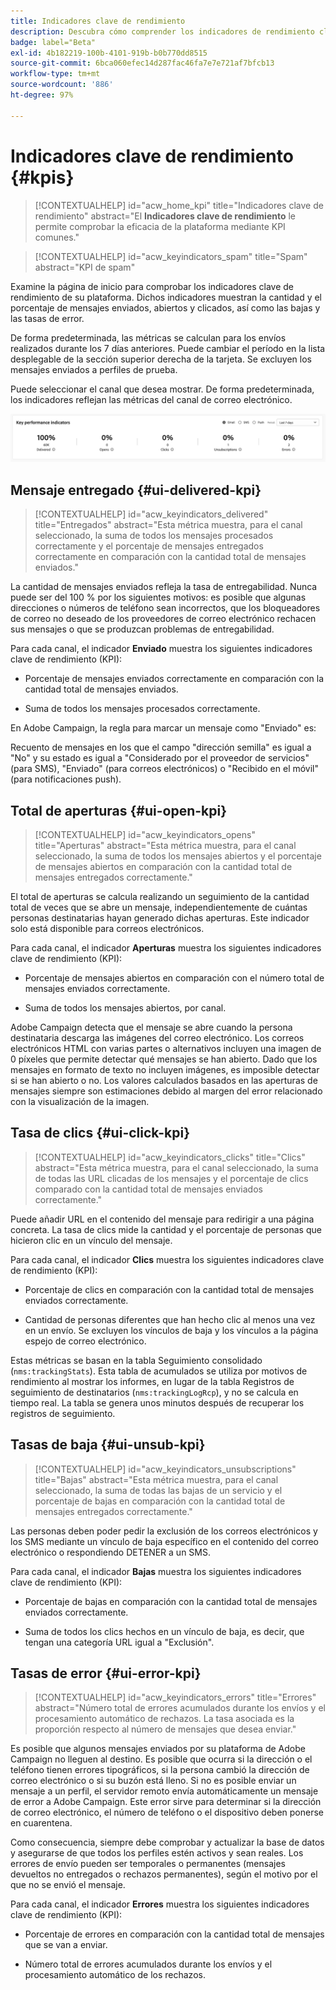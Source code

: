 ```yaml
---
title: Indicadores clave de rendimiento
description: Descubra cómo comprender los indicadores de rendimiento clave
badge: label="Beta"
exl-id: 4b182219-100b-4101-919b-b0b770dd8515
source-git-commit: 6bca060efec14d287fac46fa7e7e721af7bfcb13
workflow-type: tm+mt
source-wordcount: '886'
ht-degree: 97%

---
```


# Indicadores clave de rendimiento {#kpis}

>[!CONTEXTUALHELP]
>id="acw_home_kpi"
>title="Indicadores clave de rendimiento"
>abstract="El **Indicadores clave de rendimiento** le permite comprobar la eficacia de la plataforma mediante KPI comunes."

>[!CONTEXTUALHELP]
>id="acw_keyindicators_spam"
>title="Spam"
>abstract="KPI de spam"

Examine la página de inicio para comprobar los indicadores clave de rendimiento de su plataforma. Dichos indicadores muestran la cantidad y el porcentaje de mensajes enviados, abiertos y clicados, así como las bajas y las tasas de error.

De forma predeterminada, las métricas se calculan para los envíos realizados durante los 7 días anteriores. Puede cambiar el período en la lista desplegable de la sección superior derecha de la tarjeta. Se excluyen los mensajes enviados a perfiles de prueba.

Puede seleccionar el canal que desea mostrar. De forma predeterminada, los indicadores reflejan las métricas del canal de correo electrónico.

![](assets/kpi.png)

## Mensaje entregado {#ui-delivered-kpi}

>[!CONTEXTUALHELP]
>id="acw_keyindicators_delivered"
>title="Entregados"
>abstract="Esta métrica muestra, para el canal seleccionado, la suma de todos los mensajes procesados correctamente y el porcentaje de mensajes entregados correctamente en comparación con la cantidad total de mensajes enviados."

La cantidad de mensajes enviados refleja la tasa de entregabilidad. Nunca puede ser del 100 % por los siguientes motivos: es posible que algunas direcciones o números de teléfono sean incorrectos, que los bloqueadores de correo no deseado de los proveedores de correo electrónico rechacen sus mensajes o que se produzcan problemas de entregabilidad.

Para cada canal, el indicador **Enviado** muestra los siguientes indicadores clave de rendimiento (KPI):

* Porcentaje de mensajes enviados correctamente en comparación con la cantidad total de mensajes enviados.

* Suma de todos los mensajes procesados correctamente.

En Adobe Campaign, la regla para marcar un mensaje como &quot;Enviado&quot; es:

Recuento de mensajes en los que el campo &quot;dirección semilla&quot; es igual a &quot;No&quot; y su estado es igual a &quot;Considerado por el proveedor de servicios&quot; (para SMS), &quot;Enviado&quot; (para correos electrónicos) o &quot;Recibido en el móvil&quot; (para notificaciones push).


## Total de aperturas {#ui-open-kpi}

>[!CONTEXTUALHELP]
>id="acw_keyindicators_opens"
>title="Aperturas"
>abstract="Esta métrica muestra, para el canal seleccionado, la suma de todos los mensajes abiertos y el porcentaje de mensajes abiertos en comparación con la cantidad total de mensajes entregados correctamente."

El total de aperturas se calcula realizando un seguimiento de la cantidad total de veces que se abre un mensaje, independientemente de cuántas personas destinatarias hayan generado dichas aperturas. Este indicador solo está disponible para correos electrónicos.

Para cada canal, el indicador **Aperturas** muestra los siguientes indicadores clave de rendimiento (KPI):

* Porcentaje de mensajes abiertos en comparación con el número total de mensajes enviados correctamente.

* Suma de todos los mensajes abiertos, por canal.

Adobe Campaign detecta que el mensaje se abre cuando la persona destinataria descarga las imágenes del correo electrónico. Los correos electrónicos HTML con varias partes o alternativos incluyen una imagen de 0 píxeles que permite detectar qué mensajes se han abierto. Dado que los mensajes en formato de texto no incluyen imágenes, es imposible detectar si se han abierto o no. Los valores calculados basados en las aperturas de mensajes siempre son estimaciones debido al margen del error relacionado con la visualización de la imagen.



## Tasa de clics {#ui-click-kpi}

>[!CONTEXTUALHELP]
>id="acw_keyindicators_clicks"
>title="Clics"
>abstract="Esta métrica muestra, para el canal seleccionado, la suma de todas las URL clicadas de los mensajes y el porcentaje de clics comparado con la cantidad total de mensajes enviados correctamente."

Puede añadir URL en el contenido del mensaje para redirigir a una página concreta. La tasa de clics mide la cantidad y el porcentaje de personas que hicieron clic en un vínculo del mensaje.

Para cada canal, el indicador **Clics** muestra los siguientes indicadores clave de rendimiento (KPI):

* Porcentaje de clics en comparación con la cantidad total de mensajes enviados correctamente.

* Cantidad de personas diferentes que han hecho clic al menos una vez en un envío. Se excluyen los vínculos de baja y los vínculos a la página espejo de correo electrónico.

Estas métricas se basan en la tabla Seguimiento consolidado (`nms:trackingStats`). Esta tabla de acumulados se utiliza por motivos de rendimiento al mostrar los informes, en lugar de la tabla Registros de seguimiento de destinatarios (`nms:trackingLogRcp`), y no se calcula en tiempo real. La tabla se genera unos minutos después de recuperar los registros de seguimiento.


## Tasas de baja {#ui-unsub-kpi}

>[!CONTEXTUALHELP]
>id="acw_keyindicators_unsubscriptions"
>title="Bajas"
>abstract="Esta métrica muestra, para el canal seleccionado, la suma de todas las bajas de un servicio y el porcentaje de bajas en comparación con la cantidad total de mensajes entregados correctamente."

Las personas deben poder pedir la exclusión de los correos electrónicos y los SMS mediante un vínculo de baja específico en el contenido del correo electrónico o respondiendo DETENER a un SMS.

Para cada canal, el indicador **Bajas** muestra los siguientes indicadores clave de rendimiento (KPI):

* Porcentaje de bajas en comparación con la cantidad total de mensajes enviados correctamente.

* Suma de todos los clics hechos en un vínculo de baja, es decir, que tengan una categoría URL igual a &quot;Exclusión&quot;.


## Tasas de error {#ui-error-kpi}

>[!CONTEXTUALHELP]
>id="acw_keyindicators_errors"
>title="Errores"
>abstract="Número total de errores acumulados durante los envíos y el procesamiento automático de rechazos. La tasa asociada es la proporción respecto al número de mensajes que desea enviar."

Es posible que algunos mensajes enviados por su plataforma de Adobe Campaign no lleguen al destino. Es posible que ocurra si la dirección o el teléfono tienen errores tipográficos, si la persona cambió la dirección de correo electrónico o si su buzón está lleno. Si no es posible enviar un mensaje a un perfil, el servidor remoto envía automáticamente un mensaje de error a Adobe Campaign. Este error sirve para determinar si la dirección de correo electrónico, el número de teléfono o el dispositivo deben ponerse en cuarentena.

Como consecuencia, siempre debe comprobar y actualizar la base de datos y asegurarse de que todos los perfiles estén activos y sean reales. Los errores de envío pueden ser temporales o permanentes (mensajes devueltos no entregados o rechazos permanentes), según el motivo por el que no se envió el mensaje.

Para cada canal, el indicador **Errores** muestra los siguientes indicadores clave de rendimiento (KPI):

* Porcentaje de errores en comparación con la cantidad total de mensajes que se van a enviar.

* Número total de errores acumulados durante los envíos y el procesamiento automático de los rechazos.
